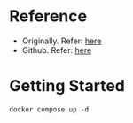 

# Reference
* Originally. Refer: [here](https://dev.to/karanpratapsingh/connecting-to-postgresql-using-gorm-24fj)
* Github. Refer: [here](https://github.com/karanpratapsingh/tutorials/tree/master/go/gorm)

# Getting Started
```
docker compose up -d
```